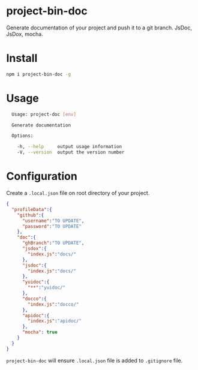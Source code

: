 # project-bin-doc

Generate documentation of your project and push it to a git branch.
JsDoc, JsDox, mocha.

# Install

```sh
npm i project-bin-doc -g
```

# Usage

```sh
  Usage: project-doc [env]

  Generate documentation

  Options:

    -h, --help     output usage information
    -V, --version  output the version number
```

# Configuration

Create a ```.local.json``` file on root directory of your project.

```json
{
  "profileData":{
    "github":{
      "username":"TO UPDATE",
      "password":"TO UPDATE"
    },
    "doc":{
      "ghBranch":"TO UPDATE",
      "jsdox":{
        "index.js":"docs/"
      },
      "jsdoc":{
        "index.js":"docs/"
      },
      "yuidoc":{
        "**":"yuidoc/"
      },
      "docco":{
        "index.js":"docco/"
      },
      "apidoc":{
        "index.js":"apidoc/"
      },
      "mocha": true
    }
  }
}
```

```project-bin-doc``` will ensure ```.local.json``` file 
is added to ```.gitignore``` file.
